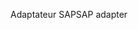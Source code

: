 <span data-ttu-id="b55fc-101">Adaptateur SAP</span><span class="sxs-lookup"><span data-stu-id="b55fc-101">SAP adapter</span></span>